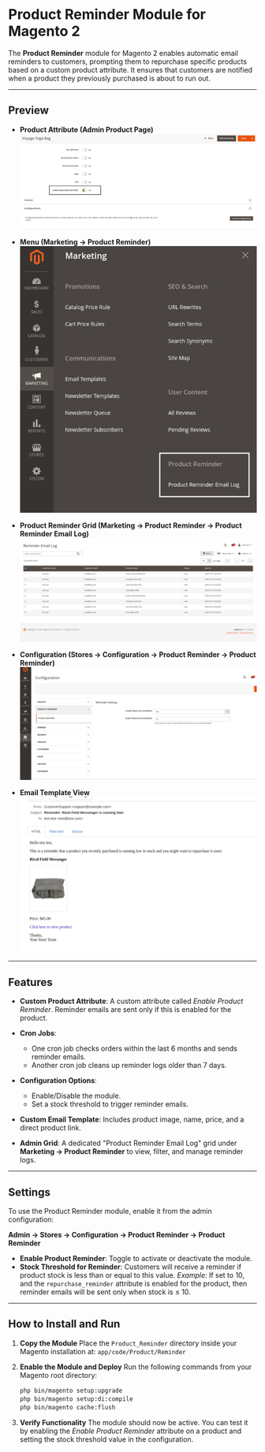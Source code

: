 # Product Reminder Module for Magento 2

The **Product Reminder** module for Magento 2 enables automatic email reminders to customers, prompting them to repurchase specific products based on a custom product attribute. It ensures that customers are notified when a product they previously purchased is about to run out.

---

## Preview

* **Product Attribute (Admin Product Page)**
  ![Enable Product Reminder](readme-images/attribute.png?raw=true "Enable Product Reminder")

* **Menu (Marketing → Product Reminder)**
  ![Menu](readme-images/menu.png?raw=true "Menu")

* **Product Reminder Grid (Marketing → Product Reminder → Product Reminder Email Log)**
  ![Product Reminder Grid](readme-images/grid.png?raw=true "Product Reminder Grid")

* **Configuration (Stores → Configuration → Product Reminder → Product Reminder)**
  ![Product Reminder Configuration](readme-images/configuration.png?raw=true "Product Reminder Grid")

* **Email Template View**
  ![Email Template View](readme-images/email.png?raw=true "Email Template View")

---

## Features

* **Custom Product Attribute**: A custom attribute called *Enable Product Reminder*. Reminder emails are sent only if this is enabled for the product.
* **Cron Jobs**:

  * One cron job checks orders within the last 6 months and sends reminder emails.
  * Another cron job cleans up reminder logs older than 7 days.
* **Configuration Options**:

  * Enable/Disable the module.
  * Set a stock threshold to trigger reminder emails.
* **Custom Email Template**: Includes product image, name, price, and a direct product link.
* **Admin Grid**: A dedicated "Product Reminder Email Log" grid under **Marketing → Product Reminder** to view, filter, and manage reminder logs.

---

## Settings

To use the Product Reminder module, enable it from the admin configuration:

**Admin → Stores → Configuration → Product Reminder → Product Reminder**

* **Enable Product Reminder**: Toggle to activate or deactivate the module.
* **Stock Threshold for Reminder**: Customers will receive a reminder if product stock is less than or equal to this value.
  *Example:* If set to 10, and the `repurchase_reminder` attribute is enabled for the product, then reminder emails will be sent only when stock is ≤ 10.

---

## How to Install and Run

1. **Copy the Module**
   Place the `Product_Reminder` directory inside your Magento installation at:
   `app/code/Product/Reminder`

2. **Enable the Module and Deploy**
   Run the following commands from your Magento root directory:

   ```bash
   php bin/magento setup:upgrade
   php bin/magento setup:di:compile
   php bin/magento cache:flush
   ```

3. **Verify Functionality**
   The module should now be active. You can test it by enabling the *Enable Product Reminder* attribute on a product and setting the stock threshold value in the configuration.

